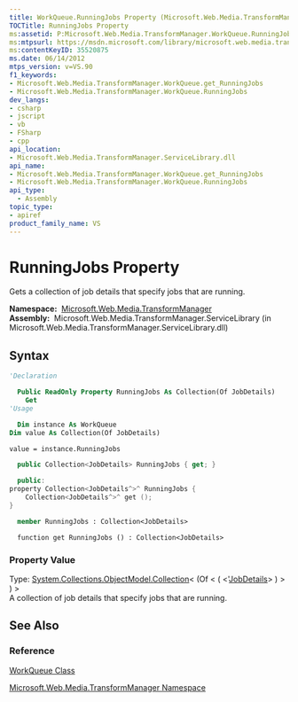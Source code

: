 ```yaml
---
title: WorkQueue.RunningJobs Property (Microsoft.Web.Media.TransformManager)
TOCTitle: RunningJobs Property
ms:assetid: P:Microsoft.Web.Media.TransformManager.WorkQueue.RunningJobs
ms:mtpsurl: https://msdn.microsoft.com/library/microsoft.web.media.transformmanager.workqueue.runningjobs(v=VS.90)
ms:contentKeyID: 35520875
ms.date: 06/14/2012
mtps_version: v=VS.90
f1_keywords:
- Microsoft.Web.Media.TransformManager.WorkQueue.get_RunningJobs
- Microsoft.Web.Media.TransformManager.WorkQueue.RunningJobs
dev_langs:
- csharp
- jscript
- vb
- FSharp
- cpp
api_location:
- Microsoft.Web.Media.TransformManager.ServiceLibrary.dll
api_name:
- Microsoft.Web.Media.TransformManager.WorkQueue.get_RunningJobs
- Microsoft.Web.Media.TransformManager.WorkQueue.RunningJobs
api_type:
  - Assembly
topic_type:
- apiref
product_family_name: VS
---
```


# RunningJobs Property

Gets a collection of job details that specify jobs that are running.

**Namespace:**  [Microsoft.Web.Media.TransformManager](microsoft-web-media-transformmanager-namespace.md)  
**Assembly:**  Microsoft.Web.Media.TransformManager.ServiceLibrary (in Microsoft.Web.Media.TransformManager.ServiceLibrary.dll)

## Syntax

```vb
'Declaration

  Public ReadOnly Property RunningJobs As Collection(Of JobDetails)
    Get
'Usage

  Dim instance As WorkQueue
Dim value As Collection(Of JobDetails)

value = instance.RunningJobs
```

```csharp
  public Collection<JobDetails> RunningJobs { get; }
```

```cpp
  public:
property Collection<JobDetails^>^ RunningJobs {
    Collection<JobDetails^>^ get ();
}
```

``` fsharp
  member RunningJobs : Collection<JobDetails>
```

```jscript
  function get RunningJobs () : Collection<JobDetails>
```

### Property Value

Type: [System.Collections.ObjectModel.Collection](https://msdn.microsoft.com/library/ms132397)\< (Of \< ( \<'[JobDetails](jobdetails-class-microsoft-web-media-transformmanager.md)\> ) \> ) \>  
A collection of job details that specify jobs that are running.  

## See Also

### Reference

[WorkQueue Class](workqueue-class-microsoft-web-media-transformmanager.md)

[Microsoft.Web.Media.TransformManager Namespace](microsoft-web-media-transformmanager-namespace.md)

